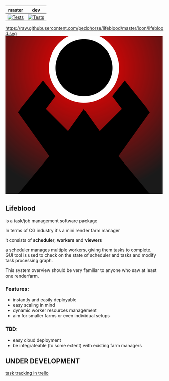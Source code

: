|master|dev|
|---|---|
|[![Tests](https://github.com/pedohorse/lifeblood/actions/workflows/python-app.yml/badge.svg?branch=master)](https://github.com/pedohorse/lifeblood/actions/workflows/python-app.yml)|[![Tests](https://github.com/pedohorse/lifeblood/actions/workflows/python-app.yml/badge.svg?branch=dev)](https://github.com/pedohorse/lifeblood/actions/workflows/python-app.yml)|
https://raw.githubusercontent.com/pedohorse/lifeblood/master/icon/lifeblood.svg
![](icon/lifeblood_cleaned.svg)

## Lifeblood
is a task/job management software package  

In terms of CG industry it's a mini render farm manager

it consists of **scheduler**, **workers** and **viewers**

a scheduler manages multiple workers, giving them tasks to complete.  
GUI tool is used to check on the state of scheduler and tasks and modify task
processing graph.

This system overview should be very familiar to anyone who saw at least one renderfarm.

### Features:
- instantly and easily deployable
- easy scaling in mind
- dynamic worker resources management
- aim for smaller farms or even individual setups
  
### TBD:
- easy cloud deployment
- be integrateable (to some extent) with existing farm managers

## UNDER DEVELOPMENT
[task tracking in trello](https://trello.com/b/sSbc8u6M/lifeblood)
